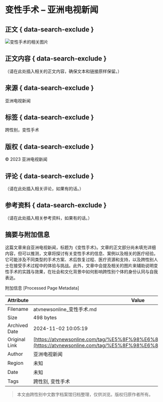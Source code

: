 # 变性手术 – 亚洲电视新闻

## 正文 { data-search-exclude }


![变性手术的相关图片](https://www.facebook.com/tr?id=1597951911044733&ev=PageView&noscript=1)

## 正文内容 { data-search-exclude }

（请在此处插入相关的正文内容，确保文本和链接原样保留。）

## 来源 { data-search-exclude }
亚洲电视新闻

## 标签 { data-search-exclude }
跨性别，变性手术

## 版权 { data-search-exclude }
© 2023 亚洲电视新闻

## 评论 { data-search-exclude }
（请在此处插入相关评论，如果有的话。）

## 参考资料 { data-search-exclude }
（请在此处插入相关参考资料，如果有的话。）

## 摘要与附加信息

<!-- tcd_abstract -->
这篇文章来自亚洲电视新闻，标题为《变性手术》。文章的正文部分尚未填充详细内容，但可以推测，文章将探讨有关变性手术的信息、案例以及相关的医疗经验。它可能涉及不同类型的手术方案、术后恢复过程、医疗资源和支持，以及跨性别人士在接受手术过程中的体验与挑战。此外，文章中会提及相关的图片来辅助说明变性手术的实践与效果，在社会和文化背景中如何影响跨性别个体的身份认同与自我表达。
<!-- tcd_abstract_end -->

附加信息 [Processed Page Metadata]

| Attribute       | Value                                  |
|-----------------|----------------------------------------|
| Filename        | atvnewsonline_变性手术.md                             |
| Size            | 498 bytes                           |
| Archived Date   | 2024-11-02 10:05:19                             |
| Original Link   | [https://atvnewsonline.com/tag/%E5%8F%98%E6%80%A7%E6%89%8B%E6%9C%AF/](https://atvnewsonline.com/tag/%E5%8F%98%E6%80%A7%E6%89%8B%E6%9C%AF/)                       |
| Author          | 亚洲电视新闻                               |
| Region          | 未知                               |
| Date            | 未知                                 |
| Tags            | 跨性别, 变性手术                                 |
>
> 本文由跨性别中文数字档案馆归档整理，仅供浏览。版权归原作者所有。
>